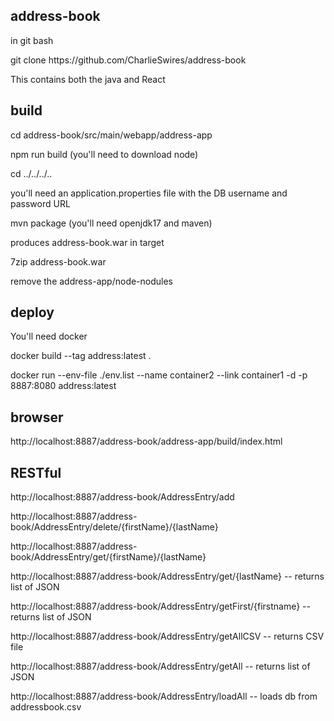 address-book
------------
<p>in <a src="https://git-scm.com/downloads">git bash</a></p>
<p>git clone https://github.com/CharlieSwires/address-book</p>

<p>This contains both the java and React</p>

build
-----
<p>cd address-book/src/main/webapp/address-app</p>
<p>npm run build (you'll need to download <a src="https://nodejs.org/dist/v22.18.0/node-v22.18.0-x64.msi">node</a>)</p>
<p>cd ../../../..</p>
<p>you'll need an application.properties file with the DB username and password
URL</p>
<p>mvn package (you'll need <a src="https://builds.openlogic.com/downloadJDK/openlogic-openjdk/17.0.16+8/openlogic-openjdk-17.0.16+8-windows-x64.msi">openjdk17</a> and <a src="https://maven.apache.org/guides/getting-started/windows-prerequisites.html">maven</a>)</p>

<p>produces address-book.war in target</p>

<p>7zip address-book.war</p>
<p>remove the address-app/node-nodules</p>

deploy
------
<p> You'll need <a src="https://www.docker.com/products/docker-desktop/">docker</a></p>
<p>docker build --tag address:latest .</p>
<p>docker run  --env-file ./env.list --name container2 --link container1 -d -p 8887:8080 address:latest</p>


browser
-------
<p>http://localhost:8887/address-book/address-app/build/index.html</p>

RESTful
-------

<p>http://localhost:8887/address-book/AddressEntry/add</p>
<p>http://localhost:8887/address-book/AddressEntry/delete/{firstName}/{lastName}</p>
<p>http://localhost:8887/address-book/AddressEntry/get/{firstName}/{lastName}</p>
<p>http://localhost:8887/address-book/AddressEntry/get/{lastName} -- returns list of JSON</p>
<p>http://localhost:8887/address-book/AddressEntry/getFirst/{firstname} -- returns list of JSON</p>
<p>http://localhost:8887/address-book/AddressEntry/getAllCSV -- returns CSV file</p>
<p>http://localhost:8887/address-book/AddressEntry/getAll -- returns list of JSON</p>
<p>http://localhost:8887/address-book/AddressEntry/loadAll -- loads db from addressbook.csv</p>

